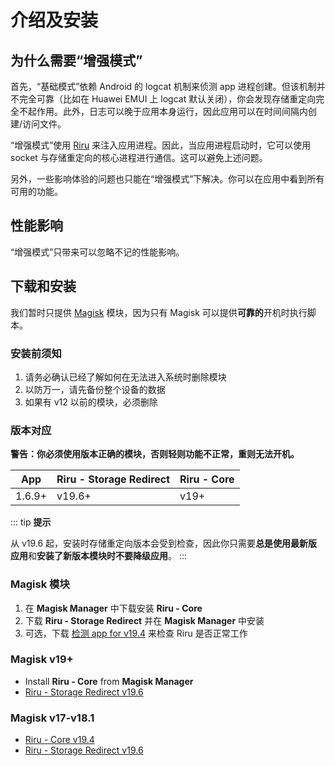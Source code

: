 # 介绍及安装

## 为什么需要“增强模式”

首先，“基础模式”依赖 Android 的 logcat 机制来侦测 app 进程创建。但该机制并不完全可靠（比如在 Huawei EMUI 上 logcat 默认关闭），你会发现存储重定向完全不起作用。此外，日志可以晚于应用本身运行，因此应用可以在时间间隔内创建/访问文件。

“增强模式”使用 [Riru](https://github.com/RikkaApps/Riru) 来注入应用进程。因此，当应用进程启动时，它可以使用 socket 与存储重定向的核心进程进行通信。这可以避免上述问题。

另外，一些影响体验的问题也只能在“增强模式”下解决。你可以在应用中看到所有可用的功能。

## 性能影响

“增强模式”只带来可以忽略不记的性能影响。

## 下载和安装

我们暂时只提供 [Magisk](https://github.com/topjohnwu/Magisk) 模块，因为只有 Magisk 可以提供**可靠的**开机时执行脚本。

### 安装前须知

1. 请务必确认已经了解如何在无法进入系统时删除模块
2. 以防万一，请先备份整个设备的数据
3. 如果有 v12 以前的模块，必须删除

### 版本对应

**警告：你必须使用版本正确的模块，否则轻则功能不正常，重则无法开机。**

| App    | Riru - Storage Redirect | Riru - Core |
|--------|-------------------------|-------------|
| 1.6.9+ | v19.6+                  | v19+        |

::: tip
**提示**

从 v19.6 起，安装时存储重定向版本会受到检查，因此你只需要**总是使用最新版应用**和**安装了新版本模块时不要降级应用**。
:::

### Magisk 模块

1. 在 **Magisk Manager** 中下载安装 **Riru - Core**
2. 下载 **Riru - Storage Redirect** 并在 **Magisk Manager** 中安装
3. 可选，下载 [检测 app for v19.4](https://github.com/RikkaApps/Riru/releases/download/v19.4/app-release.apk) 来检查 Riru 是否正常工作

### Magisk v19+
* Install **Riru - Core** from **Magisk Manager**
* [Riru - Storage Redirect v19.6](https://github.com/RikkaApps/StorageRedirect-assets/releases/download/assets/magisk-riru-storage-redirect-v19.6.zip)

### Magisk v17-v18.1
* [Riru - Core v19.4](https://github.com/RikkaApps/Riru/releases/download/v19.4/magisk-v17-riru-core-v19.4.zip)
* [Riru - Storage Redirect v19.6](https://github.com/RikkaApps/StorageRedirect-assets/releases/download/assets/riru-storage-redirect-v19.6-magisk-v17.zip)